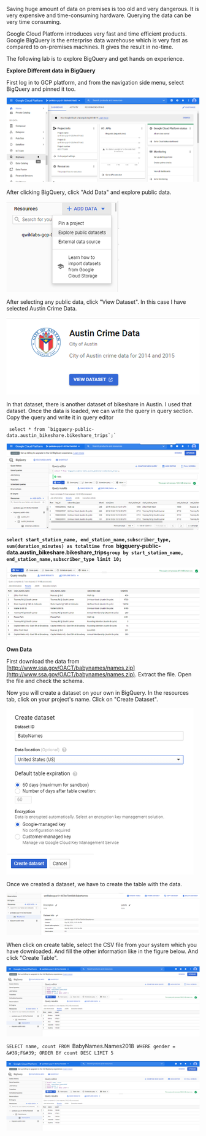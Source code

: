 Saving huge amount of data on premises is too old and very dangerous. It is very expensive and time-consuming hardware. Querying the data can be very time consuming.

Google Cloud Platform introduces very fast and time efficient products. Google BigQuery is the enterprise data warehouse which is very fast as compared to on-premises machines. It gives the result in no-time.

The following lab is to explore BigQuery and get hands on experience.

**Explore Different data in BigQuery**

First log in to GCP platform, and from the navigation side menu, select BigQuery and pinned it too.


![Test Image 4]( https://github.com/acadali/Explore-a-BigQuery-Public-Dataset/blob/master/1.png)


After clicking BigQuery, click &quot;Add Data&quot; and explore public data.


![Test Image 4]( https://github.com/acadali/Explore-a-BigQuery-Public-Dataset/blob/master/2.png)


After selecting any public data, click &quot;View Dataset&quot;. In this case I have selected Austin Crime Data.


![Test Image 4]( https://github.com/acadali/Explore-a-BigQuery-Public-Dataset/blob/master/3.png)


In that dataset, there is another dataset of bikeshare in Austin. I used that dataset. Once the data is loaded, we can write the query in query section.
Copy the query and write it in query editor

     select * from `bigquery-public-data.austin_bikeshare.bikeshare_trips`;`


![Test Image 4]( https://github.com/acadali/Explore-a-BigQuery-Public-Dataset/blob/master/4.png)


<b>`select start_station_name, end_station_name,subscriber_type, sum(duration_minutes) as totaltime from `bigquery-public-data.austin_bikeshare.bikeshare_trips`group by start_station_name, end_station_name,subscriber_type limit 10;`</b>

![Test Image 4]( https://github.com/acadali/Explore-a-BigQuery-Public-Dataset/blob/master/5.png)

**Own Data**

First download the data from [http://www.ssa.gov/OACT/babynames/names.zip](http://www.ssa.gov/OACT/babynames/names.zip). Extract the file. Open the file and check the schema.

Now you will create a dataset on your own in BigQuery. In the resources tab, click on your project&#39;s name. Click on &quot;Create Dataset&quot;.

![Test Image 4]( https://github.com/acadali/Explore-a-BigQuery-Public-Dataset/blob/master/6.png)

Once we created a dataset, we have to create the table with the data.

![Test Image 4]( https://github.com/acadali/Explore-a-BigQuery-Public-Dataset/blob/master/7.png)

When click on create table, select the CSV file from your system which you have downloaded. And fill the other information like in the figure below. And click &quot;Create Table&quot;.

![Test Image 4](https://github.com/acadali/Explore-a-BigQuery-Public-Dataset/blob/master/9.png)

 `SELECT name, count FROM `BabyNames.Names2018` WHERE gender = &#39;F&#39; ORDER BY count DESC LIMIT 5`

![Test Image 4]( https://github.com/acadali/Explore-a-BigQuery-Public-Dataset/blob/master/9.png)
